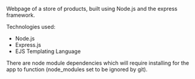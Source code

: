 Webpage of a store of products, built using Node.js and the express framework.

Technologies used:

- Node.js
- Express.js
- EJS Templating Language

There are node module dependencies which will require installing for the app to function (node_modules set to be ignored by git).